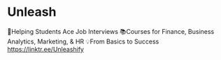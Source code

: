 # Unleash
🚀Helping Students Ace Job Interviews 📚Courses for Finance, Business Analytics, Marketing, &amp; HR 💡From Basics to Success https://linktr.ee/Unleashify
